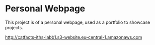 # Personal Webpage
This project is of a personal webpage, used as a portfolio to showcase projects.

http://catfacts-iths-labb1.s3-website.eu-central-1.amazonaws.com

